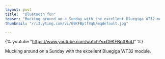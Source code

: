 ```yaml
---
layout: post
title:  "Bluetooth fun"
teaser: "Mucking around on a Sunday with the excellent Bluegiga WT32 module."
thumbnail: "//i3.ytimg.com/vi/G9KFBptf8qU/mqdefault.jpg"

---
```


{% youtube "https://www.youtube.com/watch?v=G9KFBptf8qU" %}

Mucking around on a Sunday with the excellent Bluegiga WT32 module.

